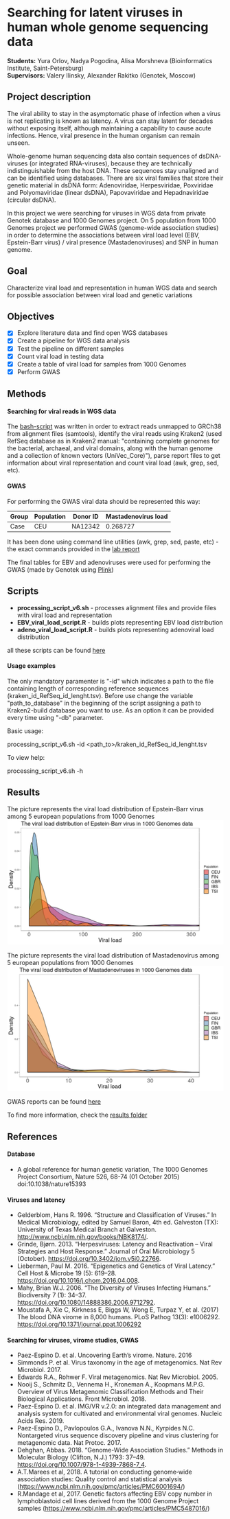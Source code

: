 # Searching for latent viruses in human whole genome sequencing data
__Students:__ Yura Orlov, Nadya Pogodina, Alisa Morshneva (Bioinformatics Institute, Saint-Petersburg)\
__Supervisors:__ Valery Ilinsky, Alexander Rakitko (Genotek, Moscow)


## Project description
  The viral ability to stay in the asymptomatic phase of infection when a virus is not replicating is known as latency. A virus can stay latent for decades without exposing itself, although maintaining a capability to cause acute infections. Hence, viral presence in the human organism can remain unseen. 
    
  Whole-genome human sequencing data also contain sequences of dsDNA-viruses (or integrated RNA-viruses), because they are technically indistinguishable from the host DNA. These sequences stay unaligned and can be identified using databases. There are six viral families that store their genetic material in dsDNA form: Adenoviridae, Herpesviridae, Poxviridae and Polyomaviridae (linear dsDNA), Papovaviridae and Hepadnaviridae (circular dsDNA).
    
  In this project we were searching for viruses in WGS data from private Genotek database and 1000 Genomes project. On 5 population from 1000 Genomes project we performed GWAS (genome-wide association studies) in order to determine the associations between viral load level (EBV, Epstein-Barr virus) / viral presence (Mastadenoviruses) and SNP in human genome.

## Goal
Characterize viral load and representation in human WGS data and search for possible association between viral load and genetic variations

## Objectives
- [x] Explore literature data and find open WGS databases
- [x] Create a pipeline for WGS data analysis
- [x] Test the pipeline on different samples
- [x] Count viral load in testing data
- [x] Create a table of viral load for samples from 1000 Genomes
- [x] Perform GWAS

## Methods
#### Searching for viral reads in WGS data
The [bash-script](https://github.com/Alisa1195/Searching-for-latent-viruses-in-human-whole-genome-sequencing-data/blob/master/scripts/processing_script_v6_with_comments.sh) was written in order to extract reads unmapped to GRCh38 from alignment files (samtools), identify the viral reads using Kraken2 (used RefSeq database as in Kraken2 manual: "containing complete genomes for the bacterial, archaeal, and viral domains, along with the human genome and a collection of known vectors (UniVec_Core)"), parse report files to get information about viral representation and count viral load (awk, grep, sed, etc). 

#### GWAS
For performing the GWAS viral data should be represented this way:  

Group | Population | Donor ID | Mastadenovirus load
------------ | ------------- | ------------- | -------------
Case | CEU | NA12342 | 0.268727

It has been done using command line utilities (awk, grep, sed, paste, etc) - the exact commands provided in the [lab report](https://github.com/Alisa1195/Searching-for-latent-viruses-in-human-whole-genome-sequencing-data/blob/master/Lab_report_ILI_Genotek.md)

The final tables for EBV and adenoviruses were used for performing the GWAS (made by Genotek using [Plink](http://zzz.bwh.harvard.edu/plink/))

## Scripts

- __processing_script_v6.sh__ - processes alignment files and provide files with viral load and representation
- __EBV_viral_load_script.R__	- builds plots representing EBV load distribution
- __adeno_viral_load_script.R__	- builds plots representing adenoviral load distribution

all these scripts can be found [here](https://github.com/Alisa1195/Searching-for-latent-viruses-in-human-whole-genome-sequencing-data/tree/master/scripts)

#### Usage examples

The only mandatory paramenter is "-id" which indicates a path to the file containing length of corresponding reference sequences (kraken_id_RefSeq_id_lenght.tsv).
Before use change the variable "path_to_database" in the beginning of the script assigning a path to Kraken2-build database you want to use. As an option it can be provided every time using "-db" parameter. 

Basic usage:

processing_script_v6.sh -id <path_to>/kraken_id_RefSeq_id_lenght.tsv

To view help:

processing_script_v6.sh -h

## Results
The picture represents the viral load distribution of Epstein-Barr virus among 5 european populations from 1000 Genomes 
![The viral load distribution of Epstein-Barr virus in 1000 Genomes data](https://github.com/Alisa1195/Searching-for-latent-viruses-in-human-whole-genome-sequencing-data/blob/master/results/EBV_viral_load.png?raw=true)

The picture represents the viral load distribution of Mastadenovirus among 5 european populations from 1000 Genomes 
![The viral load distribution of Mastadenoviruses in 1000 Genomes data](https://github.com/Alisa1195/Searching-for-latent-viruses-in-human-whole-genome-sequencing-data/blob/master/results/adenoviruses_viral_load.png?raw=true)

GWAS reports can be found [here](https://github.com/Alisa1195/Searching-for-latent-viruses-in-human-whole-genome-sequencing-data/tree/master/results/GWAS_report)

To find more information, check the [results folder](https://github.com/Alisa1195/Searching-for-latent-viruses-in-human-whole-genome-sequencing-data/tree/master/results)

## References 
#### Database
- A global reference for human genetic variation, The 1000 Genomes Project Consortium, Nature 526, 68-74 (01 October 2015) doi:10.1038/nature15393

#### Viruses and latency
- Gelderblom, Hans R. 1996. “Structure and Classification of Viruses.” In Medical Microbiology, edited by Samuel Baron, 4th ed. Galveston (TX): University of Texas Medical Branch at Galveston. http://www.ncbi.nlm.nih.gov/books/NBK8174/.
- Grinde, Bjørn. 2013. “Herpesviruses: Latency and Reactivation – Viral Strategies and Host Response.” Journal of Oral Microbiology 5 (October). https://doi.org/10.3402/jom.v5i0.22766.
- Lieberman, Paul M. 2016. “Epigenetics and Genetics of Viral Latency.” Cell Host & Microbe 19 (5): 619–28. https://doi.org/10.1016/j.chom.2016.04.008.
- Mahy, Brian W.J. 2006. “The Diversity of Viruses Infecting Humans.” Biodiversity 7 (1): 34–37. https://doi.org/10.1080/14888386.2006.9712792.
- Moustafa A, Xie C, Kirkness E, Biggs W, Wong E, Turpaz Y, et al. (2017) The blood DNA virome in 8,000 humans. PLoS Pathog 13(3): e1006292. https://doi.org/10.1371/journal.ppat.1006292


#### Searching for viruses, virome studies, GWAS

- Paez-Espino D. et al. Uncovering Earth’s virome. Nature. 2016
- Simmonds P. et al. Virus taxonomy in the age of metagenomics. Nat Rev Microbiol. 2017.
- Edwards R.A., Rohwer F. Viral metagenomics. Nat Rev Microbiol. 2005.
- Nooij S., Schmitz D., Vennema H., Kroneman A., Koopmans M.P.G. Overview of Virus Metagenomic Classification Methods and Their Biological Applications. Front Microbiol. 2018.
- Paez-Espino D. et al. IMG/VR v.2.0: an integrated data management and analysis system for cultivated and environmental viral genomes. Nucleic Acids Res. 2019.
- Paez-Espino D., Pavlopoulos G.A., Ivanova N.N., Kyrpides N.C. Nontargeted virus sequence discovery pipeline and virus clustering for metagenomic data. Nat Protoc. 2017.
- Dehghan, Abbas. 2018. “Genome-Wide Association Studies.” Methods in Molecular Biology (Clifton, N.J.) 1793: 37–49. https://doi.org/10.1007/978-1-4939-7868-7_4.
- A.T.Marees et al, 2018. A tutorial on conducting genome‐wide association studies: Quality control and statistical analysis (https://www.ncbi.nlm.nih.gov/pmc/articles/PMC6001694/)
- R.Mandage et al, 2017. Genetic factors affecting EBV copy number in lymphoblastoid cell lines derived from the 1000 Genome Project samples (https://www.ncbi.nlm.nih.gov/pmc/articles/PMC5487016/)




